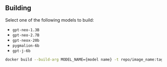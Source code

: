 ## Building

Select one of the following models to build:

- `gpt-neo-1.3B`
- `gpt-neo-2.7B`
- `gpt-neox-20b`
- `pygmalion-6b`
- `gpt-j-6b`

```BASH
docker build --build-arg MODEL_NAME={model name} -t repo/image_name:tag .
```
